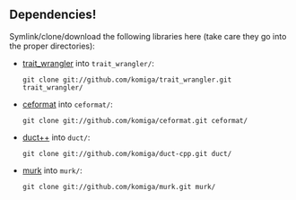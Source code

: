 
## Dependencies!

Symlink/clone/download the following libraries here (take care they go into
the proper directories):

* [trait_wrangler](https://github.com/komiga/trait_wrangler) into `trait_wrangler/`:

  `git clone git://github.com/komiga/trait_wrangler.git trait_wrangler/`

* [ceformat](https://github.com/komiga/ceformat) into `ceformat/`:

  `git clone git://github.com/komiga/ceformat.git ceformat/`

* [duct++](https://github.com/komiga/duct-cpp) into `duct/`:

  `git clone git://github.com/komiga/duct-cpp.git duct/`

* [murk](https://github.com/komiga/murk) into `murk/`:

  `git clone git://github.com/komiga/murk.git murk/`
